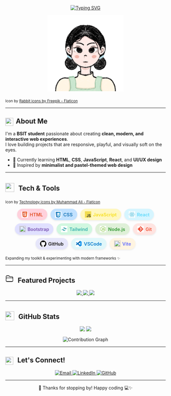 <!-- ANIMATED HEADER -->
<p align="center">
  <a href="https://github.com/guraycha03">
    <img src="https://readme-typing-svg.herokuapp.com?font=Quicksand&weight=600&size=22&pause=1000&color=86B6F6&center=true&vCenter=true&width=600&lines=🍡+Hi%2C+I'm+Cha!+🍵;BSIT+Student%2C+Aspiring+Web+Developer;Clean%2C+Minimal%2C+Modern+Design+Lover" alt="Typing SVG" />
  </a>
</p>

<!-- MAIN GIF -->
<p align="center">
  <img src="guray_cha.gif" width="240" alt="Cute GIF" />
</p>

<sub>Icon by <a href="https://www.flaticon.com/free-icons/rabbit" title="rabbit icons">Rabbit icons by Freepik - Flaticon</a></sub>

---

<!-- ABOUT ME -->
<h2 align="left" style="display: flex; align-items: center; gap: 8px;">
  <img src="https://cdn-icons-png.flaticon.com/512/9308/9308872.png" width="25" height="25" style="position: relative; top: 2px;" />
  About Me
</h2>

I'm a **BSIT student** passionate about creating **clean, modern, and interactive web experiences**.  
I love building projects that are responsive, playful, and visually soft on the eyes.

- 🌱 Currently learning **HTML**, **CSS**, **JavaScript**, **React**, and **UI/UX design**  
- 🌿 Inspired by **minimalist and pastel-themed web design**  

---

<!-- TECH & TOOLS -->
<h2 align="left">
  <img src="https://cdn-icons-png.flaticon.com/512/11232/11232239.png" width="28" height="28" style="margin-right:8px; position: relative; top: 4px;" />
  Tech & Tools
</h2>

<sub>Icon by <a href="https://www.flaticon.com/free-icons/technology" title="technology icons">Technology icons by Muhammad Ali - Flaticon</a></sub>

<p align="center" style="display:flex; flex-wrap:wrap; justify-content:center; gap:10px;">

<!-- HTML Badge -->
<span style="display:flex; align-items:center; gap:6px; background:#FFD1DC; padding:8px 14px; border-radius:20px; font-weight:600; color:#E34F26; font-size:0.9rem; box-shadow:0 2px 5px rgba(0,0,0,0.08);">
  <img src="./assets/icons/html-svgrepo-com.svg" width="20" height="20" /> HTML
</span>

<!-- CSS Badge -->
<span style="display:flex; align-items:center; gap:6px; background:#C1E1FF; padding:8px 14px; border-radius:20px; font-weight:600; color:#1572B6; font-size:0.9rem; box-shadow:0 2px 5px rgba(0,0,0,0.08);">
  <img src="./assets/icons/css-3-svgrepo-com.svg" width="20" height="20" /> CSS
</span>

<!-- JavaScript Badge -->
<span style="display:flex; align-items:center; gap:6px; background:#FFF7C0; padding:8px 14px; border-radius:20px; font-weight:600; color:#F7DF1E; font-size:0.9rem; box-shadow:0 2px 5px rgba(0,0,0,0.08);">
  <img src="./assets/icons/js-svgrepo-com.svg" width="20" height="20" /> JavaScript
</span>

<!-- React Badge -->
<span style="display:flex; align-items:center; gap:6px; background:#D6F5FF; padding:8px 14px; border-radius:20px; font-weight:600; color:#61DAFB; font-size:0.9rem; box-shadow:0 2px 5px rgba(0,0,0,0.08);">
  <img src="./assets/icons/react-svgrepo-com.svg" width="20" height="20" /> React
</span>

<!-- Bootstrap Badge -->
<span style="display:flex; align-items:center; gap:6px; background:#E0E0FF; padding:8px 14px; border-radius:20px; font-weight:600; color:#7952B3; font-size:0.9rem; box-shadow:0 2px 5px rgba(0,0,0,0.08);">
  <img src="./assets/icons/bootstrap-svgrepo-com.svg" width="20" height="20" /> Bootstrap
</span>

<!-- Tailwind Badge -->
<span style="display:flex; align-items:center; gap:6px; background:#D1F7E0; padding:8px 14px; border-radius:20px; font-weight:600; color:#38B2AC; font-size:0.9rem; box-shadow:0 2px 5px rgba(0,0,0,0.08);">
  <img src="./assets/icons/tailwind-svgrepo-com.svg" width="20" height="20" /> Tailwind
</span>

<!-- Node.js Badge -->
<span style="display:flex; align-items:center; gap:6px; background:#DFF0D8; padding:8px 14px; border-radius:20px; font-weight:600; color:#339933; font-size:0.9rem; box-shadow:0 2px 5px rgba(0,0,0,0.08);">
  <img src="./assets/icons/node-js-svgrepo-com.svg" width="20" height="20" /> Node.js
</span>

<!-- Git Badge -->
<span style="display:flex; align-items:center; gap:6px; background:#FFE4E1; padding:8px 14px; border-radius:20px; font-weight:600; color:#F05032; font-size:0.9rem; box-shadow:0 2px 5px rgba(0,0,0,0.08);">
  <img src="./assets/icons/git-svgrepo-com.svg" width="20" height="20" /> Git
</span>

<!-- GitHub Badge -->
<span style="display:flex; align-items:center; gap:6px; background:#E6E6FA; padding:8px 14px; border-radius:20px; font-weight:600; color:#181717; font-size:0.9rem; box-shadow:0 2px 5px rgba(0,0,0,0.08);">
  <img src="./assets/icons/github-142-svgrepo-com.svg" width="20" height="20" /> GitHub
</span>

<!-- VSCode Badge -->
<span style="display:flex; align-items:center; gap:6px; background:#E0F7FA; padding:8px 14px; border-radius:20px; font-weight:600; color:#007ACC; font-size:0.9rem; box-shadow:0 2px 5px rgba(0,0,0,0.08);">
  <img src="./assets/icons/vscode-svgrepo-com.svg" width="20" height="20" /> VSCode
</span>

<!-- Vite Badge -->
<span style="display:flex; align-items:center; gap:6px; background:#FFF4E1; padding:8px 14px; border-radius:20px; font-weight:600; color:#646CFF; font-size:0.9rem; box-shadow:0 2px 5px rgba(0,0,0,0.08);">
  <img src="./assets/icons/vite-svgrepo-com.svg" width="20" height="20" /> Vite
</span>

</p>


<sub>Expanding my toolkit & experimenting with modern frameworks ✨</sub>

---

<!-- FEATURED PROJECTS -->
<h2 align="left">
  <img src="https://raw.githubusercontent.com/tailwindlabs/heroicons/master/optimized/24/outline/folder.svg" width="26" height="26" style="margin-right:8px;" />
  Featured Projects
</h2>

<p align="center">
  <a href="https://github.com/guraycha03/smashpoint">
    <img src="https://github-readme-stats.vercel.app/api/pin/?username=guraycha03&repo=smashpoint&theme=calm&hide_border=true&bg_color=F9FAFB&title_color=86B6F6" />
  </a>
  <a href="https://github.com/guraycha03/portfolio">
    <img src="https://github-readme-stats.vercel.app/api/pin/?username=guraycha03&repo=portfolio&theme=calm&hide_border=true&bg_color=F9FAFB&title_color=86B6F6" />
  </a>
  <a href="https://github.com/guraycha03/chascent-studio">
    <img src="https://github-readme-stats.vercel.app/api/pin/?username=guraycha03&repo=chascent-studio&theme=calm&hide_border=true&bg_color=F9FAFB&title_color=86B6F6" />
  </a>
</p>

---

<!-- GITHUB STATS -->
<h2 align="left">
  <img src="https://cdn-icons-png.flaticon.com/512/11378/11378785.png" width="28" height="28" style="margin-right:8px; position: relative; top: 4px;" />
  GitHub Stats
</h2>

<p align="center">
  <img src="https://github-readme-stats.vercel.app/api?username=guraycha03&show_icons=true&theme=calm&hide_border=true&bg_color=F9FAFB&title_color=86B6F6&icon_color=86B6F6" height="160" />
  <img src="https://streak-stats.demolab.com?user=guraycha03&theme=calm&hide_border=true&background=F9FAFB&ring=86B6F6&fire=86B6F6&currStreakLabel=86B6F6" height="160" />
</p>

<p align="center">
  <img src="https://github-readme-activity-graph.vercel.app/graph?username=guraycha03&bg_color=F9FAFB&color=86B6F6&line=86B6F6&point=4E89AE&hide_border=true" alt="Contribution Graph" />
</p>

---

<!-- CONNECT -->
<h2 align="left">
  <img src="https://cdn-icons-png.flaticon.com/512/646/646094.png" width="25" height="25" style="margin-right:8px; vertical-align:middle;" />
  Let's Connect!
</h2>

<p align="center">
  <a href="mailto:guraycha@gmail.com">
    <img src="https://img.shields.io/badge/Gmail-FFDDE2?style=for-the-badge&logo=gmail&logoColor=EA4335" alt="Email" />
  </a>
  <a href="https://www.linkedin.com/in/charisse-guray-786a92311/" target="_blank">
    <img src="https://img.shields.io/badge/LinkedIn-DDEBFF?style=for-the-badge&logo=linkedin&logoColor=0A66C2" alt="LinkedIn" />
  </a>
  <a href="https://github.com/guraycha03">
    <img src="https://img.shields.io/badge/GitHub-DDEBFF?style=for-the-badge&logo=github&logoColor=000000" alt="GitHub" />
  </a>
</p>

---

<p align="center">🌸 Thanks for stopping by! Happy coding 💻✨</p>
